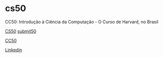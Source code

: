 # cs50
CC50: Introdução à Ciência da Computação - O Curso de Harvard, no Brasil

[CS50](https://cs50.harvard.edu)
[submit50](https://submit.cs50.io/users/conexaoinfraestrutura)

[CC50](https://materiais.napratica.org.br/cc50)

[Linkedin](https://www.linkedin.com/in/felipe-conexinfra)
